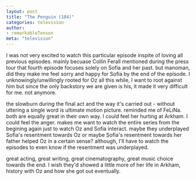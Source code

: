 ```yaml
---
layout: post
title: "The Penguin (104)"
categories: television
author:
- remarkableTenson
meta: "television"
---
```


I was not very excited to watch this particular episode inspite of loving all previous episodes. mainly becuase Collin Ferall mentioned during the press tour that fourth episode focuses solely on Sofia and her past. but manoman, did they make me feel sorry and happy for Sofia by the end of the episode. I unknowingly/unwillingly rooted for Oz all this while, I want to root against him but since the only backstory we are given is his, it made it very difficult for me. not anymore.

the slowburn during the final act and the way it's carried out - without uttering a single word is ultimate motion picture. reminded me of FeLiNa. both are equally great in their own way. I could feel her hurting at Arkham. I could feel the anger. makes me want to watch the entire series from the begining again just to watch Oz and Sofia interact. maybe they underplayed Sofia's resentment towards Oz or maybe Sofia's resentment towards her father helped Oz in a certain sense? although, I'll have to watch the episodes to even know if the resentment was underplayed.

great acting, great writing, great cinematography, great music choice towards the end. I wish they'd showed a little more of her life in Arkham, history with Oz and how she got out eventually. 
